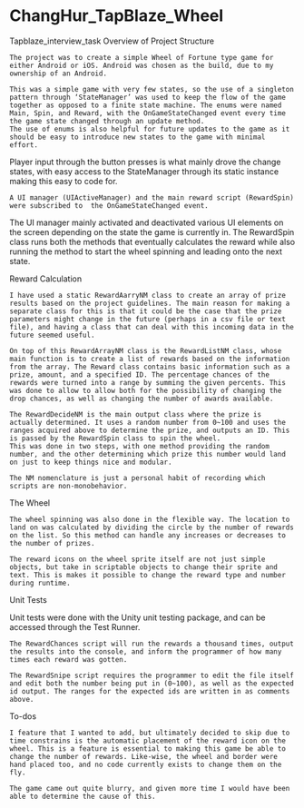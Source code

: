 # ChangHur_TapBlaze_Wheel
Tapblaze_interview_task
Overview of Project Structure

	The project was to create a simple Wheel of Fortune type game for either Android or iOS. Android was chosen as the build, due to my ownership of an Android.

	This was a simple game with very few states, so the use of a singleton pattern through ‘StateManager’ was used to keep the flow of the game together as opposed to a finite state machine. The enums were named Main, Spin, and Reward, with the OnGameStateChanged event every time the game state changed through an update method.
	The use of enums is also helpful for future updates to the game as it should be easy to introduce new states to the game with minimal effort.
Player input through the button presses is what mainly drove the change states, with easy access to the StateManager through its static instance making this easy to code for.

	A UI manager (UIActiveManager) and the main reward script (RewardSpin) were subscribed to  the OnGameStateChanged event.
The UI manager mainly activated and deactivated various UI elements on the screen depending on the state the game is currently in.
	The RewardSpin class runs both the methods that eventually calculates the reward while also running the method to start the wheel spinning and leading onto the next state.

Reward Calculation

	I have used a static RewardAarryNM class to create an array of prize results based on the project guidelines. The main reason for making a separate class for this is that it could be the case that the prize parameters might change in the future (perhaps in a csv file or text file), and having a class that can deal with this incoming data in the future seemed useful.

	On top of this RewardArrayNM class is the RewardListNM class, whose main function is to create a list of rewards based on the information from the array. The Reward class contains basic information such as a prize, amount, and a specified ID. The percentage chances of the rewards were turned into a range by summing the given percents. This was done to allow to allow both for the possibility of changing the drop chances, as well as changing the number of awards available.

	The RewardDecideNM is the main output class where the prize is actually determined. It uses a random number from 0~100 and uses the ranges acquired above to determine the prize, and outputs an ID. This is passed by the RewardSpin class to spin the wheel.
	This was done in two steps, with one method providing the random number, and the other determining which prize this number would land on just to keep things nice and modular.

	The NM nomenclature is just a personal habit of recording which scripts are non-monobehavior.

The Wheel

	The wheel spinning was also done in the flexible way. The location to land on was calculated by dividing the circle by the number of rewards on the list. So this method can handle any increases or decreases to the number of prizes.

	The reward icons on the wheel sprite itself are not just simple objects, but take in scriptable objects to change their sprite and text. This is makes it possible to change the reward type and number during runtime.


Unit Tests

Unit tests were done with the Unity unit testing package, and can be accessed through the Test Runner. 

	The RewardChances script will run the rewards a thousand times, output the results into the console, and inform the programmer of how many times each reward was gotten.

	The RewardSnipe script requires the programmer to edit the file itself and edit both the number being put in (0~100), as well as the expected id output. The ranges for the expected ids are written in as comments above. 

To-dos

	I feature that I wanted to add, but ultimately decided to skip due to time constrains is the automatic placement of the reward icon on the wheel. This is a feature is essential to making this game be able to change the number of rewards. Like-wise, the wheel and border were hand placed too, and no code currently exists to change them on the fly.

	The game came out quite blurry, and given more time I would have been able to determine the cause of this.
